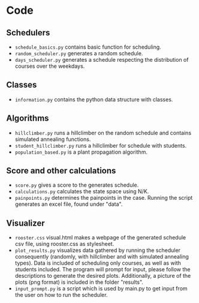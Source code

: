 # Code
## Schedulers
* ```schedule_basics.py``` contains basic function for scheduling.
* ```random_scheduler.py``` generates a random schedule.
* ```days_scheduler.py``` generates a schedule respecting the distribution of courses over the weekdays.

## Classes
* ```information.py``` contains the python data structure with classes.

## Algorithms
* ```hillclimber.py``` runs a hillclimber on the random schedule and contains simulated annealing functions.
* ```student_hillclimber.py``` runs a hillclimber for schedule with students.
* ```population_based.py``` is a plant propagation algorithm.

## Score and other calculations
* ```score.py``` gives a score to the generates schedule.
* ```calculations.py``` calculates the state space using N/K.
* ```painpoints.py``` determines the painpoints in the case. Running the script generates an excel file, found under "data".

## Visualizer
* ```rooster.css``` visual.html makes a webpage of the generated schedule csv file, using rooster.css as stylesheet.
* ```plot_results.py``` visualizes data gathered by running the scheduler consequently (randomly, with hillclimber and with simulated annealing types). Data is included of scheduling only courses, as well as with students included. The program will prompt for input, please follow the descriptions to generate the desired plots. Additionally, a picture of the plots (png format) is included in the folder "results".
* ```input_prompt.py``` is a script which is used by main.py to get input from the user on how to run the scheduler.

